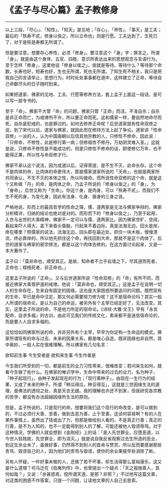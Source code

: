 # 《孟子与尽心篇》孟子教修身

------

以上三段，「尽心」、「知性」、「知天」是见地；「存心」、「养性」、「事天」是工夫；最后的「殀寿不贰，修身以俟之，所以立命也」则是行愿。工夫达到了，生死已了，对于是殀是寿都无所谓了。

但是要注意，想要存心养性，必须「修身」。要注意这个「身」字；换言之，所谓「身」，就是由这个身体、五官、四肢、意识所表达出来的思想观念与言语行为。至于怎样「修身」，这里他说「修身以俟之」，俟就是等待。等待什么？等待那个命数，长寿也好，短寿也好，生也无所谓，死也无所谓。了知生死不相关，我只是把我自己的言语举止，思想行为，时时处处事事都在道中，这样建立了正命，等待自己命数尽头的日子随时到来。

如果把道家、佛家的见地、工夫、行愿等修养方法，套上孟子上面这一段话，是可以写一部专书的。

至于「命」，佛家不大管「命」的问题，佛家只管「正命」而活，不准自杀；自杀是非正命而亡，为戒律所不许，所以要正命而死。这和儒家一样，要自然地命尽而死，自杀是犯戒的，也是罪过的。如何去修养正命呢？后世道家就有性命双修之说，到了宋代以后，道家与佛家，就因此而在修持方法上起了争论。道家讲「性命双修」一派的人，认为中国唐朝以后信其他宗教的人，只修性不修命，因此说：「只修命，不修性，此是修行第一病；但修祖性不修丹，万劫阴灵难入圣。」这就是说，只修命不修性是不能成功的，但是只修性不修命的话，即使修亿万年，也不能得正果，所以性与命双修才行。

佛家不承认这个说法，因为成道以后，证得菩提，是不生不灭，此命长存。这个命不是肉体的命，比肉体的命更伟大，那是儒家道家所说的「天命」，也就是两家所共同承认，不生不灭的本体之性，所以叫做命。而所说性命双修的这个命，就是这个又称做「丹」的命，是肉体之命，乃孟子所说的「修身以俟之」的「身」，为「身命」，后世又称为「生命」。你这个身，是肉身，可以「殀寿不贰」，而我们不生不死的身，为变化身，因此有法身、化身、报身的三身之说。

严格地说，形而上的最高哲学的性命之理，儒、道两家是无法与佛家争辩的，佛家分析精详，归纳的结论也绝对是对的。而形而下的「修身以俟之」，乃至于起用，入世与出世的大乘精神，佛家不一定可以与儒、道两家比。因为佛家空旷、空阔，看起来吓人得大，盖下来昏头昏脑，行起来不着边际，真是法海无边，回头是岸。岸在哪里？照儒家的说法，法海无边，回头即在最近处，抓住一块木板，慢慢漂流，终必靠岸的。所以他先抓住这个命，再找回到大命，那就不是这个肉体了。后世的道家与佛家的密宗修法，都是以这个肉体去修的。在这方面讨论起来，又是一本大著作了。

孟子曰：「莫非命也，顺受其正。是故，知命者不立乎岩墙之下。尽其道而死者，正命也；桎梏死者，非正命也。」

这里孟子所说的「正命」，又与后世道家所说「性命双修」的「命」有所不同，而接近佛家大乘菩萨道的戒律。他说：「莫非命也，顺受其正。」这是孟子在说明一切人的生命存在，生来自有固定的因缘。这也是大家困惑所要追问的问题。既然现有的生命，早已是命中注定，那又何必需要努力修为呢？这不是宿命论吗？其实一般人所谓的宿命论，是认为自己的命运，被另外有个主宰已经定好了，无法改变。其实，这里孟子所说的命，不是他力所定的宿命论。《诗经·大雅·文王》早有「永言配命，自求多福」的古训，由此可见我们的传统文化，素来都不是迷信宿命论的，而是要人人自求多福的。

这恰恰如同佛家所说的命，并非另外有个主宰，早早为你定构一生命运的模式。佛家所谓现有的命与过去、未来的因果关系，都是唯心自造，既非因缘也非自然，其中奥妙，一般人实在很难理解。所以佛家有几句名言：

欲知前生事 今生受者是
欲知来生事 今生作者是

今生我们所受到的一切，都是前生的业力习性带来，很难改变；若问来生如何，就看今生做了些什么。在佛家的唯识学中，生命中带来的过去的业力，名为种子，「种子起现行」，由种子发起现在的行为；「现行熏种子」，由现在一生行为的结果，又成了未来的种子。所谓「种瓜得瓜，种豆得豆」，这就是三世因缘生法的道理，是佛法的透彻之处，真是天衣无缝。我的理解也许还不到家，但我研究各宗教的哲学，都没有办法超越因缘所生法的原则。

但是，孟子所说的，只是现行的命，想要将我们这个现行的命改变，是可以做到的，不过必须行大善、至善，做到去恶为善，止于至善。这谈何容易啊？有的人在某件事情上，虽然出了钱或出了力，但那是做给别人看的，不是真正行善；真正的行善，是不为人知的，也不一定能得到别人的了解，可能还被他人毁谤辱骂。对于这种情况，学佛的人就会想到《金刚经》上的话：「是人先世罪业，应堕恶道，以今世人轻贱故，先世罪业，即为消灭。」就是说自我反省观察过去生所造的恶业，到这生余业未了，虽做好事，仍然得不到别人的首肯与赞赏。所以反而要感谢那些责骂、毁谤自己的人，因为他们的责骂与毁谤，使你的余业果报早些消除了断。

另有人怀疑，一件好事未做的人，还做了若干坏事，却生活得那么富裕康乐，这又是什么道理？司马迁在《伯夷列传》中，也曾提出一个疑点：「天之报施善人，其何如哉？」又说：「余甚惑焉，傥所谓天道，是邪？非邪？」不过他写这篇文章，对这类的困惑不作答案，只提一个问题，让读他文章的人自己去思索。

